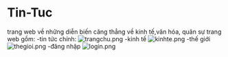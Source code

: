 # Tin-Tuc
trang web về những diễn biến căng thẳng về kinh tế,văn hóa, quân sự
trang web gồm:
-tin tức chính:
<img src="https://www.upsieutoc.com/images/2019/12/14/trangchu.png" alt="trangchu.png" border="0" />
-kinh tế 
<img src="https://www.upsieutoc.com/images/2019/12/14/kinhte.png" alt="kinhte.png" border="0" />
-thế giới
<img src="https://www.upsieutoc.com/images/2019/12/14/thegioi.png" alt="thegioi.png" border="0" />
-đăng nhập
<img src="https://www.upsieutoc.com/images/2019/12/14/login.png" alt="login.png" border="0" />
